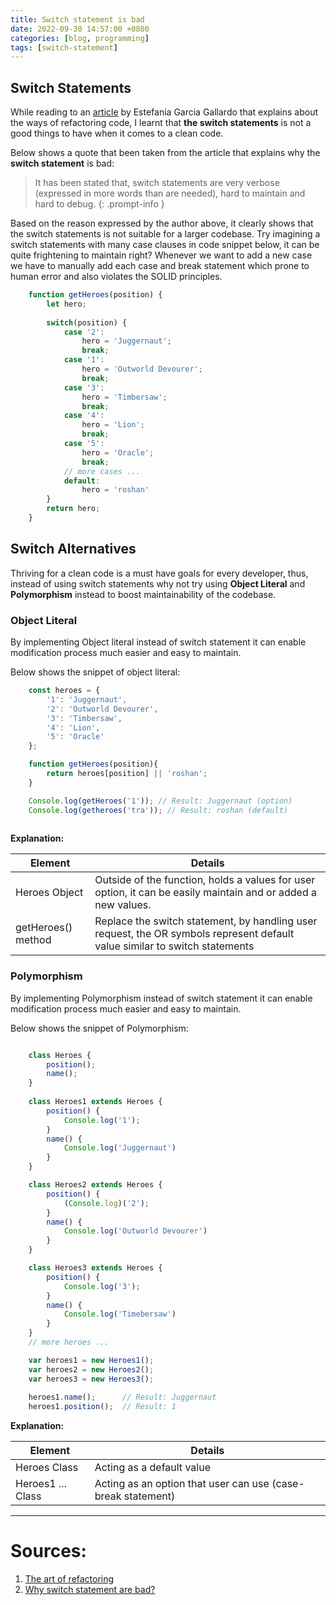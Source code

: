 ```yaml
---
title: Switch statement is bad
date: 2022-09-30 14:57:00 +0800
categories: [blog, programming]
tags: [switch-statement]
---
```


## **Switch Statements**
While reading to an [article](https://betterprogramming.pub/the-art-of-refactoring-5-tips-to-write-better-code-3bc1f6f7689) by Estefania Garcia Gallardo that explains about the ways of refactoring code, I learnt that **the switch statements** is not a good things to have when it comes to a clean code. 

Below shows a quote that been taken from the article that explains why the **switch statement** is bad:

> It has been stated that, switch statements are very verbose (expressed in more words than are needed), hard to maintain and hard to debug.
{: .prompt-info }


Based on the reason expressed by the author above, it clearly shows that the switch statements is not suitable for a larger codebase. Try imagining a switch statements with many case clauses in code snippet below, it can be quite frightening to maintain right? Whenever we want to add a new case we have to manually add each case and break statement which prone to human error and also violates the SOLID principles. 

```js
	function getHeroes(position) {
		let hero;
		
		switch(position) {
			case '2':
				hero = 'Juggernaut';
				break;
			case '1':
				hero = 'Outworld Devourer';
				break;
			case '3':
				hero = 'Timbersaw';
				break;
			case '4':
				hero = 'Lion';
				break;
			case '5':
				hero = 'Oracle';
				break;
			// more cases ... 
			default: 
				hero = 'roshan'
		}
		return hero;
	}
```

## **Switch Alternatives** 
Thriving for a clean code is a must have goals for every developer, thus, instead of using switch statements why not try using **Object Literal** and **Polymorphism** instead to boost maintainability of the codebase.

### Object Literal 
By implementing Object literal instead of switch statement it can enable modification process much easier and easy to maintain. 

Below shows the snippet of object literal:
```js
	const heroes = {
		'1': 'Juggernaut',
		'2': 'Outworld Devourer',
		'3': 'Timbersaw',
		'4': 'Lion',
		'5': 'Oracle'
	};

	function getHeroes(position){
		return heroes[position] || 'roshan';
	}

	Console.log(getHeroes('1')); // Result: Juggernaut (option)
	Console.log(getheroes('tra')); // Result: roshan (default)
	
```

**Explanation:**

| Element            | Details                                                                                                        |
| ------------------ | -------------------------------------------------------------------------------------------------------------- |
| Heroes Object      | Outside of the function, holds a values for user option, it can be easily maintain and or added a new values.  |
| getHeroes() method | Replace the switch statement, by handling user request, the OR symbols represent default value similar to switch statements                                                                                                                            |

### Polymorphism
By implementing Polymorphism instead of switch statement it can enable modification process much easier and easy to maintain. 

Below shows the snippet of Polymorphism:

```js

	class Heroes {
		position();
		name();
	}
	
	class Heroes1 extends Heroes {
		position() {
			Console.log('1');
		}
		name() {
			Console.log('Juggernaut')
		}
	}

	class Heroes2 extends Heroes {
		position() {
			(Console.log)('2');
		}
		name() {
			Console.log('Outworld Devourer')
		}
	}

	class Heroes3 extends Heroes {
		position() {
			Console.log('3');
		}
		name() {
			Console.log('Timebersaw')
		}
	}
	// more heroes ...

	var heroes1 = new Heroes1();
	var heroes2 = new Heroes2();
	var heroes3 = new Heroes3();
	
	heroes1.name();      // Result: Juggernaut
	heroes1.position();  // Result: 1
```

**Explanation:**

| Element            | Details                                                                                                        |
| ------------------ | -------------------------------------------------------------------------------------------------------------- |
| Heroes Class       | Acting as a default value                                                                                      |
| Heroes1 ... Class  | Acting as an option that user can use (case-break statement)                                                                                                                            |


---
# Sources:
1. [The art of refactoring](https://betterprogramming.pub/the-art-of-refactoring-5-tips-to-write-better-code-3bc1f6f7689)
2. [Why switch statement are bad?](https://www.linkedin.com/pulse/why-switch-statements-bad-th%C3%A9o-farnole-/)